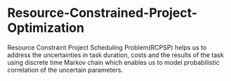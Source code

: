 # Resource-Constrained-Project-Optimization
Resource Constraint Project Scheduling Problem(RCPSP) helps us to address the uncertainties in task duration, costs and the results of the task using discrete time Markov chain which enables us to model probabilistic correlation of the uncertain parameters.

